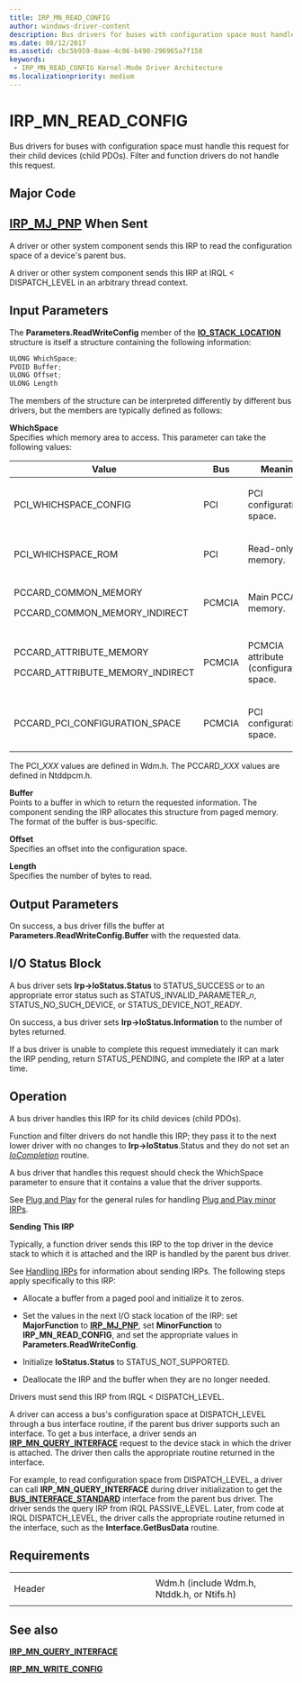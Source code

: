 ```yaml
---
title: IRP_MN_READ_CONFIG
author: windows-driver-content
description: Bus drivers for buses with configuration space must handle this request for their child devices (child PDOs). Filter and function drivers do not handle this request.
ms.date: 08/12/2017
ms.assetid: cbc5b959-0aae-4c86-b490-296965a7f158
keywords:
 - IRP_MN_READ_CONFIG Kernel-Mode Driver Architecture
ms.localizationpriority: medium
---
```


# IRP\_MN\_READ\_CONFIG


Bus drivers for buses with configuration space must handle this request for their child devices (child PDOs). Filter and function drivers do not handle this request.

Major Code
----------

[**IRP\_MJ\_PNP**](irp-mj-pnp.md)
When Sent
---------

A driver or other system component sends this IRP to read the configuration space of a device's parent bus.

A driver or other system component sends this IRP at IRQL &lt; DISPATCH\_LEVEL in an arbitrary thread context.

## Input Parameters


The **Parameters.ReadWriteConfig** member of the [**IO\_STACK\_LOCATION**](https://msdn.microsoft.com/library/windows/hardware/ff550659) structure is itself a structure containing the following information:

```cpp
ULONG WhichSpace;
PVOID Buffer;
ULONG Offset;
ULONG Length
```

The members of the structure can be interpreted differently by different bus drivers, but the members are typically defined as follows:

<a href="" id="whichspace"></a>**WhichSpace**  
Specifies which memory area to access. This parameter can take the following values:

<table>
<colgroup>
<col width="33%" />
<col width="33%" />
<col width="33%" />
</colgroup>
<thead>
<tr class="header">
<th>Value</th>
<th>Bus</th>
<th>Meaning</th>
</tr>
</thead>
<tbody>
<tr class="odd">
<td><p>PCI_WHICHSPACE_CONFIG</p></td>
<td><p>PCI</p></td>
<td><p>PCI configuration space.</p></td>
</tr>
<tr class="even">
<td><p>PCI_WHICHSPACE_ROM</p></td>
<td><p>PCI</p></td>
<td><p>Read-only memory.</p></td>
</tr>
<tr class="odd">
<td><p>PCCARD_COMMON_MEMORY</p>
<p>PCCARD_COMMON_MEMORY_INDIRECT</p></td>
<td><p>PCMCIA</p></td>
<td><p>Main PCCARD memory.</p></td>
</tr>
<tr class="even">
<td><p>PCCARD_ATTRIBUTE_MEMORY</p>
<p>PCCARD_ATTRIBUTE_MEMORY_INDIRECT</p></td>
<td><p>PCMCIA</p></td>
<td><p>PCMCIA attribute (configuration) space.</p></td>
</tr>
<tr class="odd">
<td><p>PCCARD_PCI_CONFIGURATION_SPACE</p></td>
<td><p>PCMCIA</p></td>
<td><p>PCI configuration space.</p></td>
</tr>
</tbody>
</table>

 

The PCI\_*XXX* values are defined in Wdm.h. The PCCARD\_*XXX* values are defined in Ntddpcm.h.

<a href="" id="buffer"></a>**Buffer**  
Points to a buffer in which to return the requested information. The component sending the IRP allocates this structure from paged memory. The format of the buffer is bus-specific.

<a href="" id="offset"></a>**Offset**  
Specifies an offset into the configuration space.

<a href="" id="length"></a>**Length**  
Specifies the number of bytes to read.

## Output Parameters


On success, a bus driver fills the buffer at **Parameters.ReadWriteConfig.Buffer** with the requested data.

## I/O Status Block


A bus driver sets **Irp-&gt;IoStatus.Status** to STATUS\_SUCCESS or to an appropriate error status such as STATUS\_INVALID\_PARAMETER\_*n*, STATUS\_NO\_SUCH\_DEVICE, or STATUS\_DEVICE\_NOT\_READY.

On success, a bus driver sets **Irp-&gt;IoStatus.Information** to the number of bytes returned.

If a bus driver is unable to complete this request immediately it can mark the IRP pending, return STATUS\_PENDING, and complete the IRP at a later time.

Operation
---------

A bus driver handles this IRP for its child devices (child PDOs).

Function and filter drivers do not handle this IRP; they pass it to the next lower driver with no changes to **Irp-&gt;IoStatus**.Status and they do not set an [*IoCompletion*](https://msdn.microsoft.com/library/windows/hardware/ff548354) routine.

A bus driver that handles this request should check the WhichSpace parameter to ensure that it contains a value that the driver supports.

See [Plug and Play](https://msdn.microsoft.com/library/windows/hardware/ff547125) for the general rules for handling [Plug and Play minor IRPs](plug-and-play-minor-irps.md).

**Sending This IRP**

Typically, a function driver sends this IRP to the top driver in the device stack to which it is attached and the IRP is handled by the parent bus driver.

See [Handling IRPs](https://msdn.microsoft.com/library/windows/hardware/ff546847) for information about sending IRPs. The following steps apply specifically to this IRP:

-   Allocate a buffer from a paged pool and initialize it to zeros.

-   Set the values in the next I/O stack location of the IRP: set **MajorFunction** to [**IRP\_MJ\_PNP**](irp-mj-pnp.md), set **MinorFunction** to **IRP\_MN\_READ\_CONFIG**, and set the appropriate values in **Parameters.ReadWriteConfig**.

-   Initialize **IoStatus.Status** to STATUS\_NOT\_SUPPORTED.

-   Deallocate the IRP and the buffer when they are no longer needed.

Drivers must send this IRP from IRQL &lt; DISPATCH\_LEVEL.

A driver can access a bus's configuration space at DISPATCH\_LEVEL through a bus interface routine, if the parent bus driver supports such an interface. To get a bus interface, a driver sends an [**IRP\_MN\_QUERY\_INTERFACE**](irp-mn-query-interface.md) request to the device stack in which the driver is attached. The driver then calls the appropriate routine returned in the interface.

For example, to read configuration space from DISPATCH\_LEVEL, a driver can call **IRP\_MN\_QUERY\_INTERFACE** during driver initialization to get the [**BUS\_INTERFACE\_STANDARD**](https://msdn.microsoft.com/library/windows/hardware/ff540707) interface from the parent bus driver. The driver sends the query IRP from IRQL PASSIVE\_LEVEL. Later, from code at IRQL DISPATCH\_LEVEL, the driver calls the appropriate routine returned in the interface, such as the **Interface.GetBusData** routine.

Requirements
------------

<table>
<colgroup>
<col width="50%" />
<col width="50%" />
</colgroup>
<tbody>
<tr class="odd">
<td><p>Header</p></td>
<td>Wdm.h (include Wdm.h, Ntddk.h, or Ntifs.h)</td>
</tr>
</tbody>
</table>

## See also


[**IRP\_MN\_QUERY\_INTERFACE**](irp-mn-query-interface.md)

[**IRP\_MN\_WRITE\_CONFIG**](irp-mn-write-config.md)

 

 





